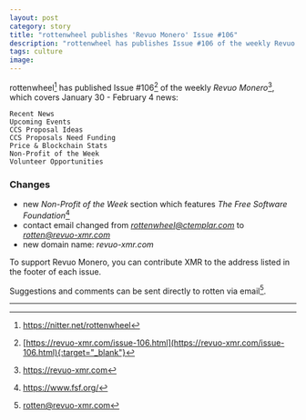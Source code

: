 ```yaml
---
layout: post
category: story
title: "rottenwheel publishes 'Revuo Monero' Issue #106"
description: "rottenwheel has publishes Issue #106 of the weekly Revuo Monero, which covers January 30 - February 4 news."
tags: culture
image: 
---
```


rottenwheel[^1] has published Issue #106[^2] of the weekly *Revuo Monero*[^3], which covers January 30 - February 4 news:

    Recent News
    Upcoming Events
    CCS Proposal Ideas
    CCS Proposals Need Funding
    Price & Blockchain Stats
    Non-Profit of the Week
    Volunteer Opportunities
    
### Changes

- new *Non-Profit of the Week* section which features *The Free Software Foundation*[^4]
- contact email changed from *rottenwheel@ctemplar.com* to *rotten@revuo-xmr.com*
- new domain name: *revuo-xmr.com*

To support Revuo Monero, you can contribute XMR to the address listed in the footer of each issue. 

Suggestions and comments can be sent directly to rotten via email[^5].

---

[^1]: https://nitter.net/rottenwheel
[^2]: [https://revuo-xmr.com/issue-106.html](https://revuo-xmr.com/issue-106.html){:target="_blank"}
[^3]: https://revuo-xmr.com
[^4]: https://www.fsf.org/
[^5]: rotten@revuo-xmr.com
